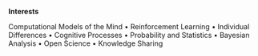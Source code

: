 **Interests**

Computational Models of the Mind • Reinforcement Learning • Individual Differences • Cognitive Processes • Probability and Statistics • Bayesian Analysis • Open Science • Knowledge Sharing 
